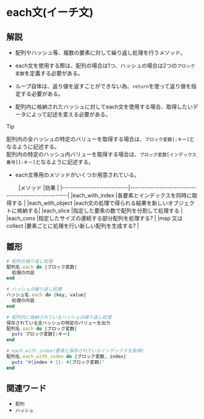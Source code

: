# each文(イーチ文)  
## 解説  
* 配列やハッシュ等、複数の要素に対して繰り返し処理を行うメソッド。   
  
* each文を使用する際は、配列の場合は1つ、ハッシュの場合は2つの`ブロック変数`を定義する必要がある。

* ループ自体は、返り値を返すことができない為、`return`を使って返り値を指定する必要がある。

* 配列内に格納されたハッシュに対してeach文を使用する場合、取得したいデータによって記述を変える必要がある。
>[!TIP]
>配列内の全ハッシュの特定のバリューを取得する場合は、`ブロック変数[:キー]`となるように記述する。  
>配列内の特定のハッシュ内バリューを取得する場合は、`ブロック変数[インデックス番号][:キー]`となるように記述する。

* each文専用のメソッドがいくつか用意されている。

　　
|メソッド                    |効果                                                |
|---------------------------|----------------------------------------------------|
|each_with_index            |各要素とインデックスを同時に取得する  |
|each_with_object           |each文の処理で得られる結果を新しいオブジェクトに格納する|
|each_slice                 |指定した要素の数で配列を分割して処理する   |
|each_cons                  |指定したサイズの連続する部分配列を処理する? |
|map 又は collect           |要素ごとに処理を行い新しい配列を生成する?  |

## 雛形   
```ruby
# 配列の繰り返し処理
配列名.each do |ブロック変数|
  処理の内容
end

# ハッシュの繰り返し処理
ハッシュ名.each do |key, value|
  処理の内容
end

# 配列内に格納されているハッシュの繰り返し処理
保存されている全ハッシュの特定のバリューを出力
配列名.each do |ブロック変数|
  puts ブロック変数[:キー]
end

# each_with_index(要素と保存されているインデックスを取得)
配列名.each_with_index do |ブロック変数, index|
  puts "#{index + 1}: #{ブロック変数}"
end

```
## 関連ワード  
* `配列`
* `ハッシュ`
